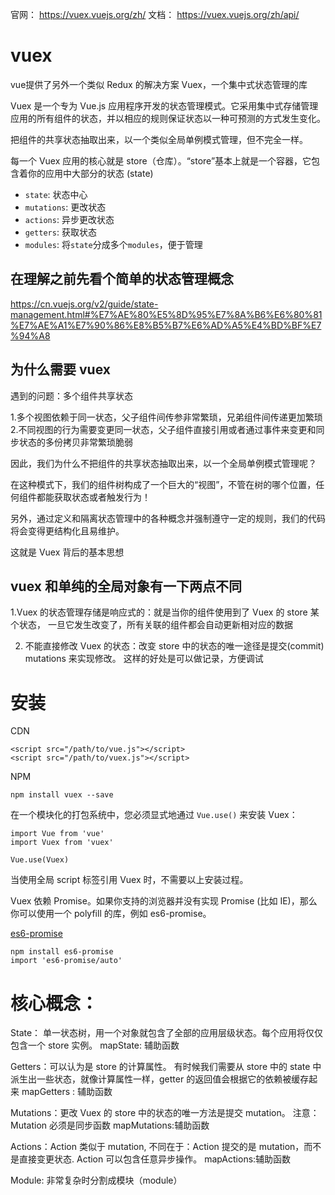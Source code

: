 

官网： https://vuex.vuejs.org/zh/
文档： https://vuex.vuejs.org/zh/api/



# vuex

vue提供了另外一个类似 Redux 的解决方案 Vuex，一个集中式状态管理的库

Vuex 是一个专为 Vue.js 应用程序开发的状态管理模式。它采用集中式存储管理应用的所有组件的状态，并以相应的规则保证状态以一种可预测的方式发生变化。

把组件的共享状态抽取出来，以一个类似全局单例模式管理，但不完全一样。

每一个 Vuex 应用的核心就是 store（仓库）。“store”基本上就是一个容器，它包含着你的应用中大部分的状态 (state)

- `state`: 状态中心	 
- `mutations`: 更改状态
- `actions`: 异步更改状态
- `getters`: 获取状态
- `modules`: 将`state`分成多个`modules`，便于管理

## 在理解之前先看个简单的状态管理概念

https://cn.vuejs.org/v2/guide/state-management.html#%E7%AE%80%E5%8D%95%E7%8A%B6%E6%80%81%E7%AE%A1%E7%90%86%E8%B5%B7%E6%AD%A5%E4%BD%BF%E7%94%A8


## 为什么需要 vuex

遇到的问题：多个组件共享状态

1.多个视图依赖于同一状态，父子组件间传参非常繁琐，兄弟组件间传递更加繁琐
2.不同视图的行为需要变更同一状态，父子组件直接引用或者通过事件来变更和同步状态的多份拷贝非常繁琐脆弱

因此，我们为什么不把组件的共享状态抽取出来，以一个全局单例模式管理呢？

在这种模式下，我们的组件树构成了一个巨大的“视图”，不管在树的哪个位置，任何组件都能获取状态或者触发行为！

另外，通过定义和隔离状态管理中的各种概念并强制遵守一定的规则，我们的代码将会变得更结构化且易维护。

这就是 Vuex 背后的基本思想



## vuex 和单纯的全局对象有一下两点不同

1.Vuex 的状态管理存储是响应式的：就是当你的组件使用到了 Vuex 的 store 某个状态，
一旦它发生改变了，所有关联的组件都会自动更新相对应的数据

2. 不能直接修改 Vuex 的状态：改变 store 中的状态的唯一途径是提交(commit) mutations 来实现修改。
这样的好处是可以做记录，方便调试



# 安装

CDN
```
<script src="/path/to/vue.js"></script>
<script src="/path/to/vuex.js"></script>
```

NPM
```
npm install vuex --save
```


在一个模块化的打包系统中，您必须显式地通过 `Vue.use()` 来安装 Vuex：
```
import Vue from 'vue'
import Vuex from 'vuex'

Vue.use(Vuex)
```
当使用全局 script 标签引用 Vuex 时，不需要以上安装过程。


Vuex 依赖 Promise。如果你支持的浏览器并没有实现 Promise (比如 IE)，那么你可以使用一个 polyfill 的库，例如 es6-promise。

[es6-promise](https://github.com/stefanpenner/es6-promise)
```
npm install es6-promise
import 'es6-promise/auto'
```



# 核心概念： 

State： 单一状态树，用一个对象就包含了全部的应用层级状态。每个应用将仅仅包含一个 store 实例。
mapState: 辅助函数

Getters：可以认为是 store 的计算属性。 有时候我们需要从 store 中的 state 中派生出一些状态，就像计算属性一样，getter 的返回值会根据它的依赖被缓存起来
mapGetters : 辅助函数

Mutations：更改 Vuex 的 store 中的状态的唯一方法是提交 mutation。  注意：Mutation 必须是同步函数
mapMutations:辅助函数

Actions：Action 类似于 mutation, 不同在于：Action 提交的是 mutation，而不是直接变更状态. Action 可以包含任意异步操作。
mapActions:辅助函数

Module: 非常复杂时分割成模块（module）
